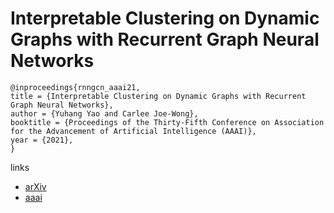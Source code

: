 # Interpretable Clustering on Dynamic Graphs with Recurrent Graph Neural Networks

```
@inproceedings{rnngcn_aaai21,
title = {Interpretable Clustering on Dynamic Graphs with Recurrent Graph Neural Networks},
author = {Yuhang Yao and Carlee Joe-Wong},
booktitle = {Proceedings of the Thirty-Fifth Conference on Association for the Advancement of Artificial Intelligence (AAAI)},
year = {2021},
}
```

links
- [arXiv](https://arxiv.org/abs/2012.08740)
- [aaai](https://www.aaai.org/AAAI21Papers/AAAI-833.YaoY.pdf)

